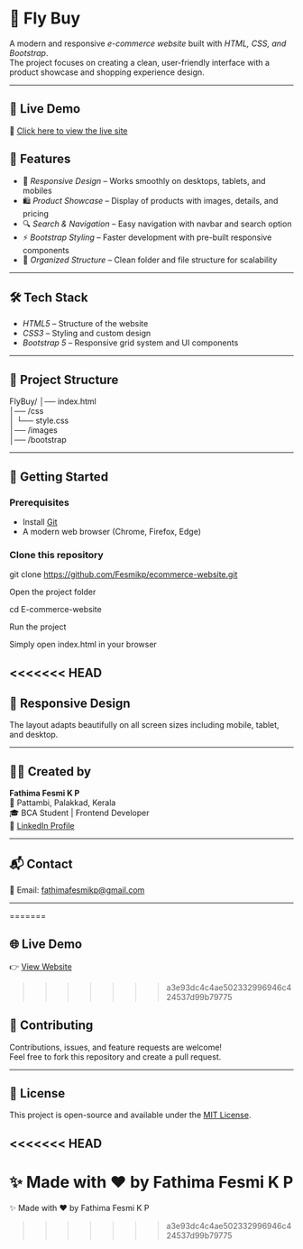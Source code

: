 # 🛒 Fly Buy  

A modern and responsive *e-commerce website* built with *HTML, CSS, and Bootstrap*.  
The project focuses on creating a clean, user-friendly interface with a product showcase and shopping experience design.  

---
## 📸 Live Demo

🔗 [Click here to view the live site](https://fesmikp.github.io/ecommerce-website/)

## 📌 Features  

- 🎨 *Responsive Design* – Works smoothly on desktops, tablets, and mobiles  
- 🛍 *Product Showcase* – Display of products with images, details, and pricing  
- 🔍 *Search & Navigation* – Easy navigation with navbar and search option  
- ⚡ *Bootstrap Styling* – Faster development with pre-built responsive components  
- 📂 *Organized Structure* – Clean folder and file structure for scalability  

---

## 🛠 Tech Stack  

- *HTML5* – Structure of the website  
- *CSS3* – Styling and custom design  
- *Bootstrap 5* – Responsive grid system and UI components  

---

## 📂 Project Structure  

FlyBuy/
│── index.html        
│── /css  
│    └── style.css    
│── /images            
│── /bootstrap        

---

## 🚀 Getting Started

### Prerequisites
- Install [Git](https://git-scm.com/)  
- A modern web browser (Chrome, Firefox, Edge)

### Clone this repository

git clone https://github.com/Fesmikp/ecommerce-website.git 


Open the project folder

cd E-commerce-website


Run the project

Simply open index.html in your browser

<<<<<<< HEAD
---
## 📱 Responsive Design

The layout adapts beautifully on all screen sizes including mobile, tablet, and desktop.

---

## 🙋‍♀️ Created by

**Fathima Fesmi K P**  
📍 Pattambi, Palakkad, Kerala  
🎓 BCA Student | Frontend Developer  
🔗 [LinkedIn Profile](https://www.linkedin.com/in/fathima-fesmi-kp)

---

## 📬 Contact

📧 Email: fathimafesmikp@gmail.com

---
=======
 ## 🌐 Live Demo
👉 [View Website](https://fesmikp.github.io/ecommerce-website/)
>>>>>>> a3e93dc4c4ae502332996946c424537d99b79775

## 🤝 Contributing

Contributions, issues, and feature requests are welcome!  
Feel free to fork this repository and create a pull request.

---

## 📄 License

This project is open-source and available under the [MIT License](LICENSE).

<<<<<<< HEAD
---
 
✨ Made with ❤ by Fathima Fesmi K P
=======
✨ Made with ❤ by Fathima Fesmi K P
>>>>>>> a3e93dc4c4ae502332996946c424537d99b79775
